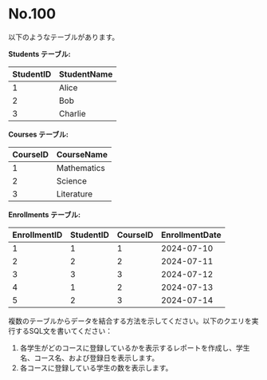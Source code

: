 # No.100

以下のようなテーブルがあります。

**Students テーブル:**

| StudentID | StudentName |
|-----------|-------------|
| 1         | Alice       |
| 2         | Bob         |
| 3         | Charlie     |

**Courses テーブル:**

| CourseID | CourseName     |
|----------|----------------|
| 1        | Mathematics    |
| 2        | Science        |
| 3        | Literature     |

**Enrollments テーブル:**

| EnrollmentID | StudentID | CourseID | EnrollmentDate |
|--------------|-----------|----------|----------------|
| 1            | 1         | 1        | 2024-07-10     |
| 2            | 2         | 2        | 2024-07-11     |
| 3            | 3         | 3        | 2024-07-12     |
| 4            | 1         | 2        | 2024-07-13     |
| 5            | 2         | 3        | 2024-07-14     |

複数のテーブルからデータを結合する方法を示してください。以下のクエリを実行するSQL文を書いてください：

1. 各学生がどのコースに登録しているかを表示するレポートを作成し、学生名、コース名、および登録日を表示します。
2. 各コースに登録している学生の数を表示します。
